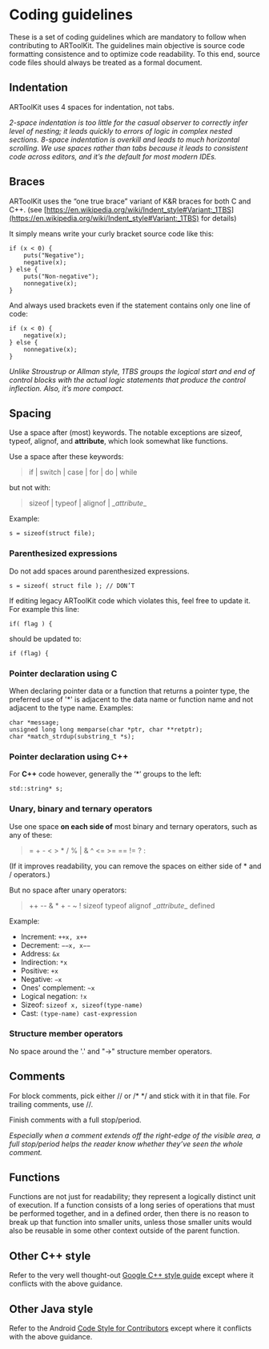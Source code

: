 # Coding guidelines
These is a set of coding guidelines which are mandatory to follow when contributing to ARToolKit. The guidelines main objective is source code formatting consistence and to optimize code readability. To this end, source code files should always be treated as a formal document.

## Indentation
ARToolKit uses 4 spaces for indentation, not tabs.

_2-space indentation is too little for the casual observer to correctly infer level of nesting; it leads quickly to errors of logic in complex nested sections. 8-space indentation is overkill and leads to much horizontal scrolling. We use spaces rather than tabs because it leads to consistent code across editors, and it’s the default for most modern IDEs._

## Braces
ARToolKit uses the “one true brace” variant of K&R braces for both C and C++. (see [https://en.wikipedia.org/wiki/Indent_style#Variant:_1TBS](https://en.wikipedia.org/wiki/Indent_style#Variant:_1TBS) for details)

It simply means write your curly bracket source code like this:
```
if (x < 0) {
    puts("Negative");
    negative(x);
} else {
    puts("Non-negative");
    nonnegative(x);
}
```
And always used brackets even if the statement contains only one line of code:
```
if (x < 0) {
    negative(x);
} else {
    nonnegative(x);
}
```
_Unlike Stroustrup or Allman style, 1TBS groups the logical start and end of control blocks with the actual logic statements that produce the control inflection. Also, it’s more compact._

## Spacing
Use a space after (most) keywords.
The notable exceptions are sizeof, typeof, alignof, and __attribute__, which look somewhat like functions.

Use a space after these keywords:

> if | switch | case | for | do | while

but not with:

> sizeof | typeof | alignof | \__attribute__

Example:
```
s = sizeof(struct file);
```
### Parenthesized expressions
Do not add spaces around parenthesized expressions.
```
s = sizeof( struct file ); // DON’T
```
If editing legacy ARToolKit code which violates this, feel free to update it. For example this line:
```
if( flag ) {
```
should be updated to:
```
if (flag) {
```
### Pointer declaration using C
When declaring pointer data or a function that returns a pointer type, the preferred use of '*' is adjacent to the data name or function name and not adjacent to the type name.
Examples:
```
char *message;
unsigned long long memparse(char *ptr, char **retptr);
char *match_strdup(substring_t *s);
```
### Pointer declaration using C++
For **C++** code however, generally the ‘*’ groups to the left:
```
std::string* s;
```

### Unary, binary and ternary operators
Use one space **on each side of** most binary and ternary operators, such as any of these:

> = + - < > * / % | & ^ <= >= == != ? :

(If it improves readability, you can remove the spaces on either side of * and / operators.)

But no space after unary operators:

> ++ \-\- & * + - ~ ! sizeof typeof alignof \__attribute__ defined

Example:

 - Increment: `++x, x++`
 - Decrement: `−−x, x−−`
 - Address: `&x`
 - Indirection: `*x`
 - Positive: `+x`
 - Negative: `−x`
 - Ones' complement: `~x`
 - Logical negation: `!x`
 - Sizeof: `sizeof x, sizeof(type-name)`
 - Cast: `(type-name) cast-expression`

### Structure member operators
No space around the '.' and "->" structure member operators.

## Comments
For block comments, pick either // or /* */ and stick with it in that file. For trailing comments, use //.

Finish comments with a full stop/period.

_Especially when a comment extends off the right-edge of the visible area, a full stop/period helps the reader know whether they’ve seen the whole comment._

## Functions
Functions are not just for readability; they represent a logically distinct unit of execution. If a function consists of a long series of operations that must be performed together, and in a defined order, then there is no reason to break up that function into smaller units, unless those smaller units would also be reusable in some other context outside of the parent function.

## Other C++ style
Refer to the very well thought-out [Google C++ style guide](https://google.github.io/styleguide/cppguide.html) except where it conflicts with the above guidance.

## Other Java style
Refer to the Android [Code Style for Contributors](http://source.android.com/source/code-style.html) except where it conflicts with the above guidance.
